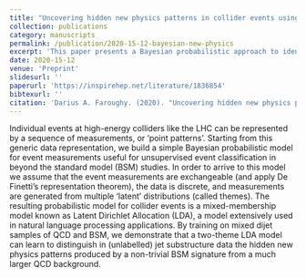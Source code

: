 ```yaml
---
title: "Uncovering hidden new physics patterns in collider events using Bayesian probabilistic models"
collection: publications
category: manuscripts
permalink: /publication/2020-15-12-bayesian-new-physics
excerpt: 'This paper presents a Bayesian probabilistic approach to identify hidden patterns indicative of new physics in collider event data.'
date: 2020-15-12
venue: 'Preprint'
slidesurl: ''
paperurl: 'https://inspirehep.net/literature/1836854'
bibtexurl: ''
citation: 'Darius A. Faroughy. (2020). "Uncovering hidden new physics patterns in collider events using Bayesian probabilistic models." Preprint.'
---
```


Individual events at high-energy colliders like the LHC can be represented by a sequence of measurements, or ‘point patterns’. Starting from this generic data representation, we build a simple Bayesian probabilistic model for event measurements useful for unsupervised event classification in beyond the standard model (BSM) studies. In order to arrive to this model we assume that the event measurements are exchangeable (and apply De Finetti’s representation theorem), the data is discrete, and measurements are generated from multiple ‘latent’ distributions (called themes). The resulting probabilistic model for collider events is a mixed-membership model known as Latent Dirichlet Allocation (LDA), a model extensively used in natural language processing applications. By training on mixed dijet samples of QCD and BSM, we demonstrate that a two-theme LDA model can learn to distinguish in (unlabelled) jet substructure data the hidden new physics patterns produced by a non-trivial BSM signature from a much larger QCD background.